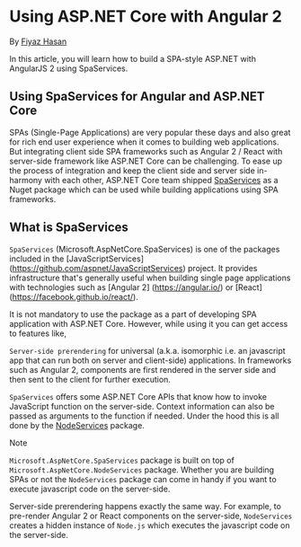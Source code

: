 # Using ASP.NET Core with Angular 2


By [Fiyaz Hasan](http://fiyazhasan.me/)

In this article, you will learn how to build a SPA-style ASP.NET with AngularJS 2 using SpaServices.

## Using SpaServices for Angular and ASP.NET Core

SPAs (Single-Page Applications) are very popular these days and also great for rich end user experience when it comes to building web applications. But integrating client side SPA frameworks such as Angular 2 / React with server-side framework like ASP.NET Core can be challenging. To ease up the process of integration and keep the client side and server side in-harmony with each other, ASP.NET Core team shipped [SpaServices](https://github.com/aspnet/JavaScriptServices/tree/dev/src/Microsoft.AspNetCore.SpaServices) as a Nuget package which can be used while building applications using SPA frameworks. 

## What is SpaServices

`SpaServices` (Microsoft.AspNetCore.SpaServices) is one of the packages included in the [JavaScriptServices] (https://github.com/aspnet/JavaScriptServices) project. It provides infrastructure that's generally useful when building single page applications with technologies such as [Angular 2] (https://angular.io/) or [React] (https://facebook.github.io/react/). 

It is not mandatory to use the package as a part of developing SPA application with ASP.NET Core. However, while using it you can get access to features like,

`Server-side prerendering` for universal (a.k.a. isomorphic i.e. an javascript app that can run both on server and client-side) applications. In frameworks such as Angular 2, components are first rendered in the server side and then sent to the client for further execution.

`SpaServices` offers some ASP.NET Core APIs that know how to invoke JavaScript function on the server-side. Context information can also be passed as arguments to the function if needed. Under the hood this is all done by the [NodeServices](https://github.com/aspnet/JavaScriptServices/tree/dev/src/Microsoft.AspNetCore.NodeServices) package. 

> [!NOTE]
> `Microsoft.AspNetCore.SpaServices` package is built on top of `Microsoft.AspNetCore.NodeServices` package. Whether you are building SPAs or not the `NodeServices` package can come in handy if you want to execute javascript code on the server-side. 

Server-side prerendering happens exactly the same way. For example, to pre-render Angular 2 or React components on the server-side, `NodeServices` creates a hidden instance of `Node.js` which executes the javascript code on the server-side.

